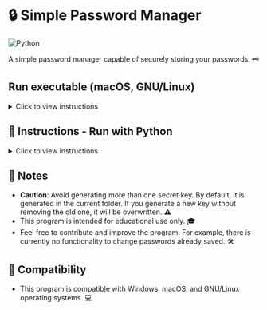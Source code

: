 # 🔒 Simple Password Manager 

![Python](https://img.shields.io/badge/-Python-black?style=flat-square&logo=Python)

A simple password manager capable of securely storing your passwords. 🗝️

## Run executable (macOS, GNU/Linux)

<details>
<summary>Click to view instructions</summary>

### 📝 Instructions - Run executable
1. Download the appropriate release (check system and architecture).
2. Navigate to the directory where you downloaded the release using "cd".
    ```
    cd /your_directory/
    ```
3. Unzip the file (you can do this visually or from the command line).
    ```
    unzip <filename>
    ```
4. Run the executable.
    ```
    ./Cifra.dist/Executable_file
    ```
Make sure to replace <filename> and <Executable_file> with the correct values.

</details>

## 📝 Instructions  - Run with Python 

<details>
<summary>Click to view instructions</summary>

### 📚 Prerequisites
- Install Python from the [official website](https://www.python.org/) (latest version) and ensure it is added to the system Path and environment variables.

### 📥 Installation
1. Open a terminal or powershell/command prompt. 🖥️
2. Launch the following command to install the required dependencies:
    ```
    pip install -r requirements.txt
    ```

### 🚀 Usage
1. Navigate to the script folder in the terminal or powershell/command prompt.
2. Launch the script with Python by executing:
    ```
    python Cifra.py
    ```
    
</details>

## 📌 Notes
- **Caution**: Avoid generating more than one secret key. By default, it is generated in the current folder. If you generate a new key without removing the old one, it will be overwritten. ⚠️
- This program is intended for educational use only. 🎓
- Feel free to contribute and improve the program. For example, there is currently no functionality to change passwords already saved. 🛠️

## 🔄 Compatibility
- This program is compatible with Windows, macOS, and GNU/Linux operating systems. 💻
